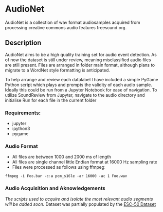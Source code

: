 # AudioNet
AudioNet is a collection of wav format audiosamples acquired from processing creative commons audio features freesound.org.

## Description
AudioNet aims to be a high quality training set for audio event detection. As of now the dataset is still under review, meaning misclassified audio files are still present. Files are arranged in folder main format, although plans to migrate to a WordNet style formatting is anticipated.

To help arrange and review each datalabel I have included a simple PyGame Python script which plays and prompts the validity of each audio sample. Ideally this could be run from a Jupyter Notebook for ease of navigation. To utilize SoundReview from Jupyter, navigate to the audio directory and initialise Run for each file in the current folder 

### Requirements:
* jupyter
* ipython3
* pygame

### Audio Format
* All files are between 1000 and 2000 ms of length
* All files are single channel little Endian format at 16000 Hz sampling rate
* Files were processed as follows using ffmpeg:
```
ffmpeg -i Foo.bar -c:a pcm_s16le -ar 16000 -ac 1 Foo.wav
```
### Audio Acquisition and Aknowledgements
*The scripts used to acquire and isolate the most relevant audio segments will be added soon.*
Dataset was partially populated by the [ESC-50 Dataset](https://github.com/karoldvl/ESC-50)
